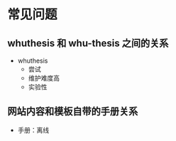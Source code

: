 # 常见问题

## whuthesis 和 whu-thesis 之间的关系

- whuthesis
  - 尝试
  - 维护难度高
  - 实验性

## 网站内容和模板自带的手册关系

- 手册：离线